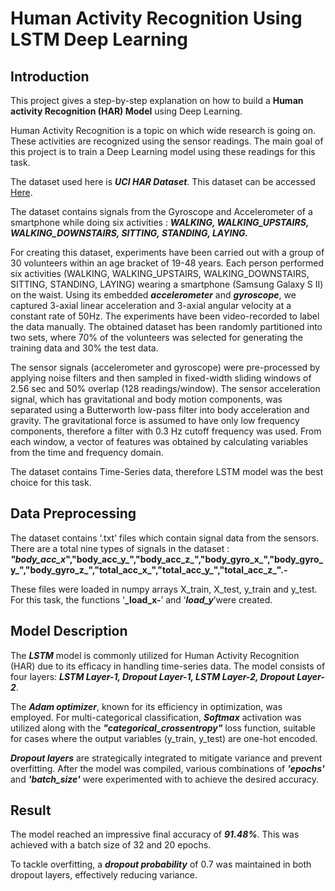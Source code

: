 # Human Activity Recognition Using LSTM Deep Learning

## Introduction

This project gives a step-by-step explanation on how to build a **Human activity Recognition (HAR) Model** using Deep Learning. 

Human Activity Recognition is a topic on which wide research is going on. These activities are recognized using the sensor readings. The main goal of this project is to train a Deep Learning model using these readings for this task.

The dataset used here is **_UCI HAR Dataset_**. This dataset can be accessed [Here](https://archive.ics.uci.edu/dataset/240/human+activity+recognition+using+smartphones).

The dataset contains signals from the Gyroscope and Accelerometer of a smartphone while doing six activities : **_WALKING, WALKING_UPSTAIRS, WALKING_DOWNSTAIRS, SITTING, STANDING, LAYING._**

For creating this dataset, experiments have been carried out with a group of 30 volunteers within an age bracket of 19-48 years. Each person performed six activities (WALKING, WALKING_UPSTAIRS, WALKING_DOWNSTAIRS, SITTING, STANDING, LAYING) wearing a smartphone (Samsung Galaxy S II) on the waist. Using its embedded **_accelerometer_** and **_gyroscope_**, we captured 3-axial linear acceleration and 3-axial angular velocity at a constant rate of 50Hz. The experiments have been video-recorded to label the data manually. The obtained dataset has been randomly partitioned into two sets, where 70% of the volunteers was selected for generating the training data and 30% the test data. 

The sensor signals (accelerometer and gyroscope) were pre-processed by applying noise filters and then sampled in fixed-width sliding windows of 2.56 sec and 50% overlap (128 readings/window). The sensor acceleration signal, which has gravitational and body motion components, was separated using a Butterworth low-pass filter into body acceleration and gravity. The gravitational force is assumed to have only low frequency components, therefore a filter with 0.3 Hz cutoff frequency was used. From each window, a vector of features was obtained by calculating variables from the time and frequency domain.

The dataset contains Time-Series data, therefore LSTM model was the best choice for this task.


## Data Preprocessing

The dataset contains ‘.txt’ files which contain signal data from the sensors.
There are a total nine types of signals in the dataset : **_"body_acc_x_","body_acc_y_","body_acc_z_","body_gyro_x_","body_gyro_y_","body_gyro_z_","total_acc_x_","total_acc_y_","total_acc_z_".-**

 These files were loaded in numpy arrays X_train, X_test, y_train and y_test. 
For this task, the functions ‘**_load_x-**’ and ‘**_load_y_**’were created.


## Model Description

The **_LSTM_** model is commonly utilized for Human Activity Recognition (HAR) due to its efficacy in handling time-series data. The model consists of four layers: **_LSTM Layer-1, Dropout Layer-1, LSTM Layer-2, Dropout Layer-2_**. 

The **_Adam optimizer_**, known for its efficiency in optimization, was employed. For multi-categorical classification, **_Softmax_** activation was utilized along with the **_"categorical_crossentropy"_** loss function, suitable for cases where the output variables (y_train, y_test) are one-hot encoded.

**_Dropout layers_** are strategically integrated to mitigate variance and prevent overfitting. After the model was compiled, various combinations of **_'epochs'_** and **_'batch_size'_** were experimented with to achieve the desired accuracy.


## Result

The model reached an impressive final accuracy of **_91.48%_**. This was achieved with a batch size of 32 and 20 epochs. 

To tackle overfitting, a **_dropout probability_** of 0.7 was maintained in both dropout layers, effectively reducing variance.

